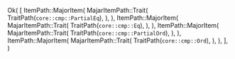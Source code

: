 Ok(
    [
        ItemPath::MajorItem(
            MajarItemPath::Trait(
                TraitPath(`core::cmp::PartialEq`),
            ),
        ),
        ItemPath::MajorItem(
            MajarItemPath::Trait(
                TraitPath(`core::cmp::Eq`),
            ),
        ),
        ItemPath::MajorItem(
            MajarItemPath::Trait(
                TraitPath(`core::cmp::PartialOrd`),
            ),
        ),
        ItemPath::MajorItem(
            MajarItemPath::Trait(
                TraitPath(`core::cmp::Ord`),
            ),
        ),
    ],
)